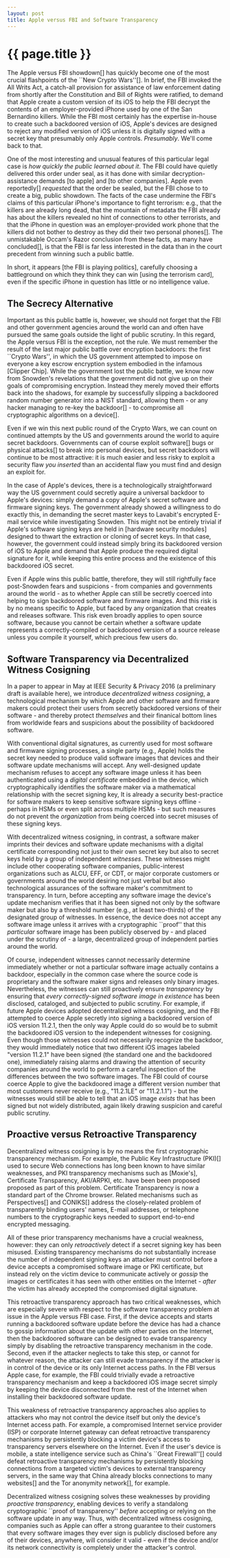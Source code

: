 ```yaml
---
layout: post
title: Apple versus FBI and Software Transparency
---
```


{{ page.title }}
================

The Apple versus FBI showdown[] has quickly become
one of the most crucial flashpoints of the ``New Crypto Wars''[].
In brief, the FBI invoked the All Writs Act,
a catch-all provision for assistance of law enforcement
dating from shortly after the Constitution and Bill of Rights were ratified,
to demand that Apple create a custom version of its iOS
to help the FBI decrypt the contents of an employer-provided iPhone
used by one of the San Bernardino killers.
While the FBI most certainly has the expertise in-house
to create such a backdoored version of iOS,
Apple's devices are designed to reject any modified version of iOS
unless it is digitally signed with a secret key
that presumably only Apple controls.
*Presumably*.  We'll come back to that.

One of the most interesting and unusual features of this particular legal case
is *how quickly the public learned about it*.
The FBI could have quietly delivered this order under seal,
as it has done with similar decryption-assistance demands [to apple]
and [to other companies].
Apple even reportedly[] *requested* that the order be sealed,
but the FBI chose to to create a big, public showdown.
The facts of the case undermine the FBI's claims
of this particular iPhone's importance to fight terrorism:
e.g., that the killers are already long dead,
that the mountain of metadata the FBI already has about the killers
revealed no hint of connections to other terrorists,
and that the iPhone in question was an employer-provided work phone
that the killers did not bother to destroy
as they did their two personal phones[].
The unmistakable Occam's Razor conclusion from these facts,
as many have concluded[],
is that the FBI is far less interested in the data
than in the court precedent from winning such a public battle.

In short, it appears [the FBI is playing politics],
carefully choosing a battleground on which they think they can win
[using the terrorism card],
even if the specific iPhone in question has little or no intelligence value.

The Secrecy Alternative
-----------------------

Important as this public battle is, however,
we should not forget that the FBI and other government agencies
around the world
can and often have pursued the same goals outside the light of public scrutiny.
In this regard, the Apple versus FBI is the exception, not the rule.
We must remember the result of the last major public battle
over encryption backdoors:
the first ``Crypto Wars'',
in which the US government attempted to impose on everyone
a key escrow encryption system embodied in the infamous [Clipper Chip].
While the government lost the public battle,
we know now from Snowden's revelations
that the government did not give up on their goals of compromising encryption.
Instead they merely moved their efforts back into the shadows,
for example by successfully slipping a backdoored random number generator
into a NIST standard,
allowing them -
or any hacker managing to re-key the backdoor[] -
to compromise all cryptographic algorithms on a device[].

Even if we win this next public round of the Crypto Wars,
we can count on continued attempts by the US and governments around the world
to aquire secret backdoors.
Governments can of course exploit software[] bugs or physical attacks[]
to break into personal devices,
but secret backdoors will continue to be most attractive:
it is much easier and less risky
to exploit a security flaw *you inserted*
than an accidental flaw you must find and design an exploit for.

In the case of Apple's devices,
there is a technologically straightforward way the US government could
secretly aquire a universal backdoor to Apple's devices:
simply demand a copy of Apple's secret software and firmware signing keys.
The government already showed a willingness to do exactly this,
in demanding the secret master keys to Lavabit's encrypted E-mail service
while investigating Snowden.
This might not be entirely trivial if Apple's software signing keys
are held in [hardware security modules]
designed to thwart the extraction or cloning of secret keys.
In that case, however, the government could instead
simply bring its backdoored version of iOS to Apple
and demand that Apple produce the required digital signature for it,
while keeping this entire process
and the existence of this backdoored iOS secret.

Even if Apple wins this public battle, therefore,
they will still rightfully face post-Snowden fears and suspicions -
from companies and governments around the world -
as to whether Apple can still be secretly coerced into
helping to sign backdoored software and firmware images.
And this risk is by no means specific to Apple,
but faced by any organization that creates and releases software.
This risk even broadly applies to open source software,
because you cannot be certain whether a software update
represents a correctly-compiled or backdoored version of a source release
unless you compile it yourself, which precious few users do.

Software Transparency via Decentralized Witness Cosigning
---------------------------------------------------------

In a paper to appear in May at IEEE Security & Privacy 2016
(a preliminary draft is available here),
we introduce *decentralized witness cosigning*,
a technological mechanism by which Apple
and other software and firmware makers
could protect their users from secretly backdoored versions of their software -
and thereby protect *themselves* and their finanical bottom lines from
worldwide fears and suspicions about the possibility of backdoored software.

With conventional digital signatures,
as currently used for most software and firmware signing processes,
a single party (e.g., Apple) holds the secret key
needed to produce valid software images
that devices and their software update mechanisms will accept.
Any well-designed update mechanism refuses to accept any software image
unless it has been authenticated using a *digital certificate*
embedded in the device,
which cryptographically identifies the software maker
via a mathematical relationship with the secret signing key,
It is already a security best-practice
for software makers to keep sensitive software signing keys offline -
perhaps in HSMs or even split across multiple HSMs -
but such measures do not prevent the *organization* from being coerced
into secret misuses of these signing keys.

With decentralized witness cosigning, in contrast,
a software maker imprints their devices and software update mechanisms
with a digital certificate corresponding not just to their own secret key
but also to secret keys held by a group of independent *witnesses*.
These witnesses might include other cooperating software companies,
public-interest organizations such as ALCU, EFF, or CDT,
or major corporate customers or governments around the world
desiring not just verbal but also technological assurances
of the software maker's commitment to transparency.
In turn, before accepting any software image
the device's update mechanism verifies that it has been signed
not only by the software maker but also by a threshold number
(e.g., at least two-thirds) of the designated group of witnesses.
In essence, the device does not accept any software image
unless it arrives with a cryptographic ``proof''
that this *particular* software image has been publicly observed by -
and placed under the scrutiny of -
a large, decentralized group of independent parties around the world.

Of course,
independent witnesses cannot necessarily determine immediately
whether or not a particular software image actually contains a backdoor,
especially in the common case where the source code is proprietary
and the software maker signs and releases only binary images.
Nevertheless, the witnesses can still proactively ensure *transparency*
by ensuring that *every correctly-signed software image in existence*
has been disclosed, cataloged, and subjected to public scrutiny.
For example, if future Apple devices adopted decentralized witness cosigning,
and the FBI attempted to coerce Apple secretly into signing
a backdoored version of iOS version 11.2.1,
then the only way Apple could do so would be to submit
the backdoored iOS version to the independent witnesses for cosigning.
Even though those witnesses could not necessarily recognize the backdoor,
they would immediately notice that two different iOS images
labeled "version 11.2.1" have been signed
(the standard one and the backdoored one),
immediately raising alarms and drawing the attention of security companies
around the world to perform a careful inspection
of the differences between the two software images.
The FBI could of course coerce Apple to give the backdoored image
a different version number that most customers never receive
(e.g., "11.2.1LE" or "11.2.1.1") -
but the witnesses would still be able to tell that an iOS image *exists*
that has been signed but not widely distributed,
again likely drawing suspicion and careful public scrutiny.

Proactive versus Retroactive Transparency
-----------------------------------------

Decentralized witness cosigning is by no means the first
cryptographic transparency mechanism.
For example, the Public Key Infrastructure (PKI)[]
used to secure Web connections has long been known to have similar weaknesses,
and PKI transparency mechanisms such as [Moxie's],
Certificate Transparency, AKI/ARPKI, etc.
have been been proposed proposed as part of this problem.
Certificate Transparency is now a standard part of the Chrome browser.
Related mechanisms such as Perspectives[] and CONIKS[]
address the closely-related problem of transparently binding
users' names, E-mail addresses, or telephone numbers to
the cryptographic keys needed to support end-to-end encrypted messaging.

All of these prior transparency mechanisms have a crucial weakness, however:
they can only *retroactively* detect if a secret signing key has been misused.
Existing transparency mechanisms do not substantially increase
the number of independent signing keys an attacker must control
before a device accepts a compromised software image or PKI certificate,
but instead rely on the victim device
to communicate actively or *gossip* the images or certificates it has seen
with other entities on the Internet -
*after* the victim has already accepted the compromised digital signature.

This retroactive transparency approach has two critical weaknesses,
which are especially severe with respect to the software transparency problem
at issue in the Apple versus FBI case.
First, if the device accepts and starts running a backdoored software update
before the device has had a chance to gossip
information about the update with other parties on the Internet,
then the backdoored software can be designed to evade transparency
simply by disabling the retroactive transparency mechanism in the code.
Second, even if the attacker neglects to take this step,
or cannot for whatever reason,
the attacker can still evade transparency if the attacker is in control
of the device or its only Internet access paths.
In the FBI versus Apple case, for example,
the FBI could trivially evade a retroactive transparency mechanism
and keep a backdoored iOS image secret
simply by keeping the device disconnected from the rest of the Internet
when installing their backdoored software update.

This weakness of retroactive transparency approaches
also applies to attackers who may not control the device itself
but only the device's Internet access path.
For example, a compromised Internet service provider (ISP)
or corporate Internet gateway can defeat retroactive transparency mechanisms
by persistently blocking a victim device's access
to transparency servers elsewhere on the Internet.
Even if the user's device is mobile,
a state intelligence service such as China's ``Great Firewall''[]
could defeat retroactive transparency mechanisms by persistently blocking
connections from a targeted victim's devices to external transparency servers,
in the same way that China already blocks connections to many websites[]
and the Tor anonymity network[], for example.

Decentralized witness cosigning solves these weaknesses
by providing *proactive transparency*,
enabling devices to verify a standalong cryptographic ``proof of transparency''
*before* accepting or relying on the software update in any way.
Thus, with decentralized witness cosigning,
companies such as Apple can offer a strong guarantee to their customers
that every software images they ever sign is publicly disclosed
before any of their devices, anywhere, will consider it valid -
even if the device and/or its network connectivity
is completely under the attacker's control.

